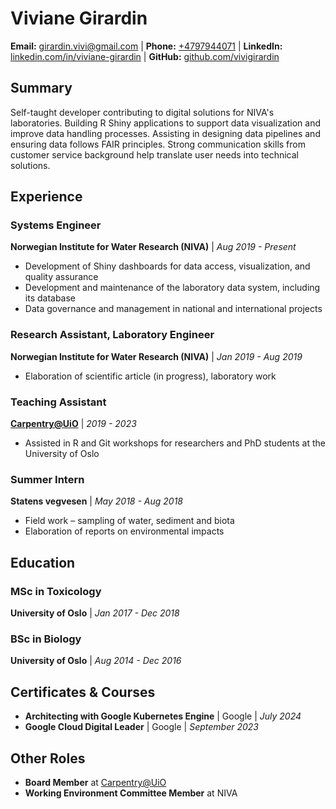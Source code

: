 
# Viviane Girardin

**Email:** [girardin.vivi@gmail.com](mailto:girardin.vivi@gmail.com) | **Phone:** [+4797944071](tel:+4797944071) | **LinkedIn:** [linkedin.com/in/viviane-girardin](https://linkedin.com/in/viviane-girardin) | **GitHub:** [github.com/vivigirardin](https://github.com/vivigirardin)

## Summary
Self-taught developer contributing to digital solutions for NIVA's laboratories. Building R Shiny applications to support data visualization and improve data handling processes. Assisting in designing data pipelines and ensuring data follows FAIR principles. Strong communication skills from customer service background help translate user needs into technical solutions.

## Experience

### Systems Engineer
**Norwegian Institute for Water Research (NIVA)** | *Aug 2019 - Present*
- Development of Shiny dashboards for data access, visualization, and quality assurance
- Development and maintenance of the laboratory data system, including its database
- Data governance and management in national and international projects

### Research Assistant, Laboratory Engineer
**Norwegian Institute for Water Research (NIVA)** | *Jan 2019 - Aug 2019*
- Elaboration of scientific article (in progress), laboratory work

### Teaching Assistant
**[Carpentry@UiO](https://www.ub.uio.no/english/libraries/dsc/carpentry-uio/)** | *2019 - 2023*
- Assisted in R and Git workshops for researchers and PhD students at the University of Oslo

### Summer Intern
**Statens vegvesen** | *May 2018 - Aug 2018*
- Field work – sampling of water, sediment and biota
- Elaboration of reports on environmental impacts

## Education

### MSc in Toxicology
**University of Oslo** | *Jan 2017 - Dec 2018*

### BSc in Biology
**University of Oslo** | *Aug 2014 - Dec 2016*

## Certificates & Courses
- **Architecting with Google Kubernetes Engine** | Google | *July 2024*
- **Google Cloud Digital Leader** | Google | *September 2023*

## Other Roles
- **Board Member** at [Carpentry@UiO](https://www.ub.uio.no/english/libraries/dsc/carpentry-uio/)
- **Working Environment Committee Member** at NIVA

